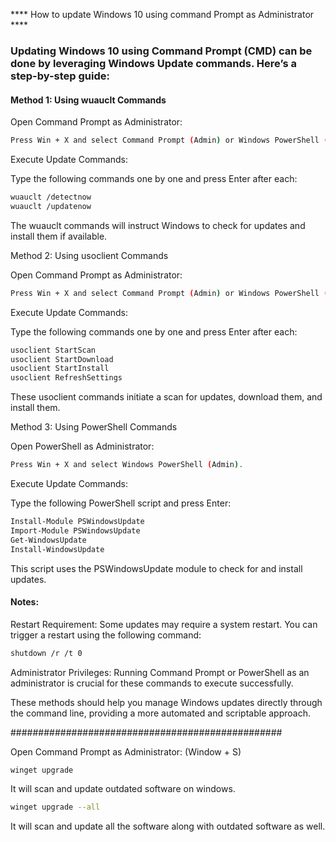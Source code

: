 **** How to update Windows 10 using command Prompt as Administrator ****

### Updating Windows 10 using Command Prompt (CMD) can be done by leveraging Windows Update commands. Here’s a step-by-step guide:

#### Method 1: Using wuauclt Commands

Open Command Prompt as Administrator:

```sh
Press Win + X and select Command Prompt (Admin) or Windows PowerShell (Admin).
```

Execute Update Commands:

Type the following commands one by one and press Enter after each:

```sh
wuauclt /detectnow
wuauclt /updatenow
```

The wuauclt commands will instruct Windows to check for updates and install them if available.

Method 2: Using usoclient Commands

Open Command Prompt as Administrator:

```sh
Press Win + X and select Command Prompt (Admin) or Windows PowerShell (Admin).
```

Execute Update Commands:

Type the following commands one by one and press Enter after each:

```sh
usoclient StartScan
usoclient StartDownload
usoclient StartInstall
usoclient RefreshSettings
```

These usoclient commands initiate a scan for updates, download them, and install them.

Method 3: Using PowerShell Commands

Open PowerShell as Administrator:

```sh
Press Win + X and select Windows PowerShell (Admin).
```

Execute Update Commands:

Type the following PowerShell script and press Enter:

```sh
Install-Module PSWindowsUpdate
Import-Module PSWindowsUpdate
Get-WindowsUpdate
Install-WindowsUpdate
```

This script uses the PSWindowsUpdate module to check for and install updates.

#### Notes:
Restart Requirement: Some updates may require a system restart. You can trigger a restart using the following command:

```sh
shutdown /r /t 0
```

Administrator Privileges: Running Command Prompt or PowerShell as an administrator is crucial for these commands to execute successfully.

These methods should help you manage Windows updates directly through the command line, providing a more automated and scriptable approach.

#################################################

Open Command Prompt as Administrator:   (Window + S)

```sh
winget upgrade
```

It will scan and update outdated software on windows.

```sh
winget upgrade --all
```

It will scan and update all the software along with outdated software as well.
